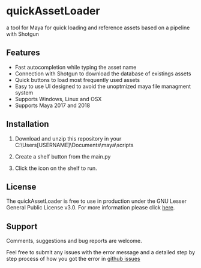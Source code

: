 # quickAssetLoader
a tool for Maya for quick loading and reference assets based on a pipeline with Shotgun


## Features 

* Fast autocompletion while typing the asset name
* Connection with Shotgun to download the database of existings assets
* Quick buttons to load most frequently used assets
* Easy to use UI designed to avoid the unoptmized maya file managment system
* Supports Windows, Linux and OSX
* Supports Maya 2017 and 2018

## Installation

1. Download and unzip this repository in your C:\Users\[USERNAME]\Documents\maya\scripts

2. Create a shelf button from the main.py

3. Click the icon on the shelf to run.


## License

The quickAssetLoader is free to use in production under the GNU Lesser General Public License v3.0.
For more information please click [here](LICENSE.md).


## Support

Comments, suggestions and bug reports are welcome.

Feel free to submit any issues with the error message and a detailed step by step process of how you got the error in [github issues](https://github.com/Maximvm89/quickAssetLoader/issues)
